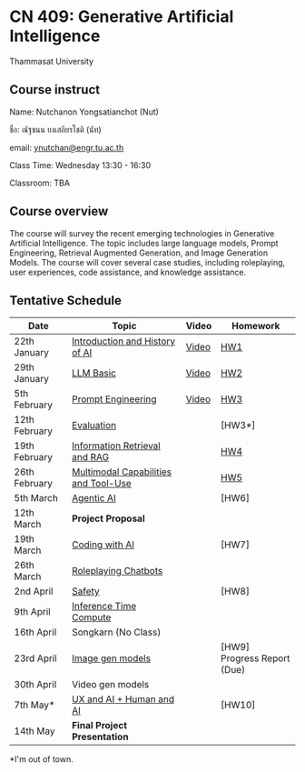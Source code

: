 # CN 409: Generative Artificial Intelligence
Thammasat University 

## Course instruct

Name: Nutchanon Yongsatianchot (Nut)

ชื่อ: ณัฐชนน ยงเสถียรโชติ (นัท)

email: ynutchan@engr.tu.ac.th

Class Time: Wednesday 13:30 - 16:30

Classroom: TBA

## Course overview 
The course will survey the recent emerging technologies in Generative Artificial Intelligence. The topic includes large language models, Prompt Engineering, Retrieval Augmented Generation, and Image Generation Models. The course will cover several case studies, including roleplaying, user experiences, code assistance, and knowledge assistance.

## Tentative Schedule

| Date  |   Topic   |  Video   | Homework |
| ----- | --------- | -------- | -------- |
| 22th January  | [Introduction and History of AI](https://docs.google.com/presentation/d/1mLymOtXZiAUXmx33MekqXzayVw1x36-Mij680x-9F_4/edit?usp=sharing)    | [Video](https://www.youtube.com/watch?v=byZbmHHMTPI&list=PLsv6S1BSj2Qt0hhATgkUMe0_fguiJDfmU&index=2)         | [HW1](https://docs.google.com/presentation/d/1mLymOtXZiAUXmx33MekqXzayVw1x36-Mij680x-9F_4/edit?usp=sharing)   |   
| 29th January  | [LLM Basic](https://docs.google.com/presentation/d/1otdPZ9RpoYTGBNWfa4CQrowG-SWhDcb2mXdU6xQss5Q/edit?usp=sharing)          | [Video](https://www.youtube.com/watch?v=qxaapM3d6BI&list=PLsv6S1BSj2Qt0hhATgkUMe0_fguiJDfmU)          | [HW2](https://colab.research.google.com/github/yongsa-nut/TU_CN409_GenAI_67_2/blob/main/CN409_HW2.ipynb)   |   
| 5th February  | [Prompt Engineering](https://docs.google.com/presentation/d/1I42C5r9kS2p9J_PFPE7N-580-bwWgMmZMw7cw8tMQDg/edit?usp=sharing)      | [Video](https://www.youtube.com/watch?v=lH8Bc4ATuF8)         | [HW3](https://colab.research.google.com/github/yongsa-nut/TU_CN409_GenAI_67_2/blob/main/CN409_HW3_Prompt_Engineering.ipynb)   |   
| 12th February | [Evaluation](https://docs.google.com/presentation/d/1nUs5U_ETiB_XJ40ja-W8TlPcvPYiTkROOMJOpg7ypLs/edit?usp=sharing)          |          | [HW3*]        |
| 19th February | [Information Retrieval and RAG](https://docs.google.com/presentation/d/16OI1N-blBcp3dVCIdiBpS6MWydLpzuF-rwPOgbR5v4w/edit?usp=sharing)             |          | [HW4](https://colab.research.google.com/github/yongsa-nut/TU_CN409_GenAI_67_2/blob/main/CN_409_HW_4_RAG_and_Eval.ipynb)   |
| 26th February | [Multimodal Capabilities and Tool-Use](https://docs.google.com/presentation/d/19RwwitdVJyoxj9mXFuyQFub9QldgV9exuGu9-riYdUE/edit?usp=sharing)      |          | [HW5](https://docs.google.com/document/d/1CQePtV-Gr5XJaYNpL1BcF0bpkJHoV6QKyJpj8pFsf0c/edit?usp=sharing)   |
| 5th  March    | [Agentic AI](https://docs.google.com/presentation/d/1b9bNb5mIunuMBPIC12yfsp-pQ_b-3SGROhToGH0MSB8/edit?usp=sharing)                                |          | [HW6]   |
| 12th  March   | **Project Proposal**                      |          |         |
| 19th  March   | [Coding with AI](https://docs.google.com/presentation/d/11mffZseWd8yEpscj0Sk-YGjoJHpj8yXrYCz5o1o-4i8/edit?usp=sharing)                            |          | [HW7]   |
| 26th  March   | [Roleplaying Chatbots](https://docs.google.com/presentation/d/1KZCC8KPZV1Wry4O6RCluWoUWjsxHfOSDYNg7r97JGNA/edit?usp=sharing)                      |          |         |
| 2nd  April    | [Safety](https://docs.google.com/presentation/d/1qeMR-1hN8ka53hejhAEO6-EA3uKL8s6SNZyXTPem-Do/edit?usp=sharing)                                    |          | [HW8]   |
| 9th  April    | [Inference Time Compute](https://docs.google.com/presentation/d/1rx5cN6YXiiV8t_2cJ2SbeN8nBBXv-S13gNVkpb6iwjw/edit?usp=sharing)                    |          |         |
| 16th April    | Songkarn (No Class)                       |          |         |
| 23rd April    | [Image gen models](https://docs.google.com/presentation/d/1BPi2W9IS6XHiLHQt9ilYQJPh61qX-BOeCWOaXx0yW3M/edit?usp=sharing)                         |          | [HW9] <br> Progress Report (Due)   |
| 30th April    | Video gen models                          |          |         |
| 7th  May*     | [UX and AI + Human and AI](https://docs.google.com/presentation/d/1kv0yhwd3ZVo1O3tg9k6Z4sx5zzIxD6bj1OxkSxxJ1nk/edit?usp=sharing)                 |          | [HW10]  |
| 14th May      | **Final Project Presentation**            |          |         |   

*I'm out of town.
